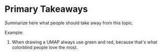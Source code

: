 # Primary Takeaways

Summarize here what people should take away from this topic.

Example:

1. When drawing a UMAP always use green and red, because that's what colorblind people love the most.
